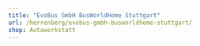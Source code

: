 ```yaml
---
title: "EvoBus GmbH BusWorldHome Stuttgart"
url: /herrenberg/evobus-gmbh-busworldhome-stuttgart/
shop: Autowerkstatt
---
```

